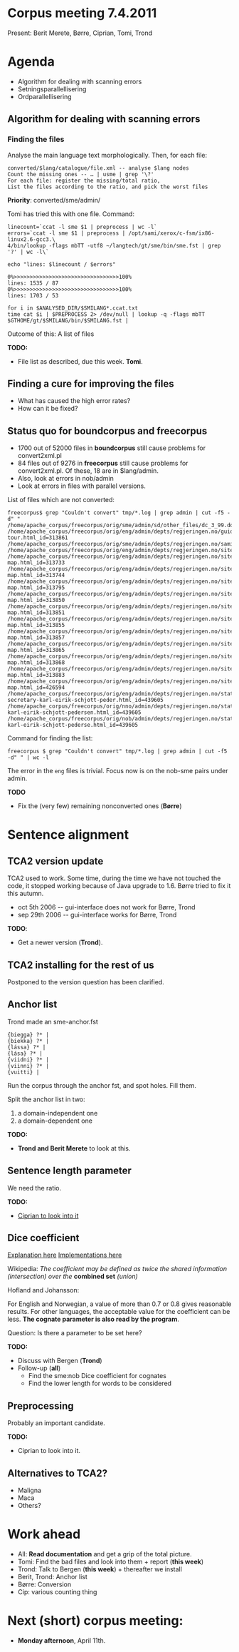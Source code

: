 # Corpus meeting 7.4.2011

Present: Berit Merete, Børre, Ciprian, Tomi, Trond

# Agenda

* Algorithm for dealing with scanning errors
* Setningsparallellisering
* Ordparallellisering

## Algorithm for dealing with scanning errors

### Finding the files

Analyse the main language text morphologically. Then,
for each file:

```
converted/$lang/catalogue/file.xml -- analyse $lang nodes
Count the missing ones -- … | usme | grep '\?'
For each file: register the missing/total ratio,
List the files according to the ratio, and pick the worst files
```

**Priority**: converted/sme/admin/

Tomi has tried this with one file. Command:

```
linecount=`ccat -l sme $1 | preprocess | wc -l`
errors=`ccat -l sme $1 | preprocess | /opt/sami/xerox/c-fsm/ix86-linux2.6-gcc3.\
4/bin/lookup -flags mbTT -utf8 ~/langtech/gt/sme/bin/sme.fst | grep '?' | wc -l\`

echo "lines: $linecount / $errors"

0%>>>>>>>>>>>>>>>>>>>>>>>>>>>>>>>>>100%
lines: 1535 / 87
0%>>>>>>>>>>>>>>>>>>>>>>>>>>>>>>>>>100%
lines: 1703 / 53
```

```
for i in $ANALYSED_DIR/$SMILANG*.ccat.txt
time cat $i | $PREPROCESS 2> /dev/null | lookup -q -flags mbTT $GTHOME/gt/$SMILANG/bin/$SMILANG.fst |
```

Outcome of this: A list of files

**TODO:**

* File list as described, due this week. **Tomi**.

## Finding a cure for improving the files

* What has caused the high error rates?
* How can it be fixed?

## Status quo for boundcorpus and freecorpus

* 1700 out of 52000 files in **boundcorpus** still cause problems for convert2xml.pl
* 84 files out of 9276 in **freecorpus** still cause problems for convert2xml.pl.
  Of these, 18 are in $lang/admin.
* Also, look at errors in nob/admin
* Look at errors in files with parallel versions.

List of files which are not converted:

```
freecorpus$ grep "Couldn't convert" tmp/*.log | grep admin | cut -f5 -d" "
/home/apache_corpus/freecorpus/orig/sme/admin/sd/other_files/dc_3_99.doc
/home/apache_corpus/freecorpus/orig/eng/admin/depts/regjeringen.no/guided-tour.html_id=313861
/home/apache_corpus/freecorpus/orig/sme/admin/depts/regjeringen.no/samisk.html_id=454913
/home/apache_corpus/freecorpus/orig/eng/admin/depts/regjeringen.no/sitemap.html_id=256029
/home/apache_corpus/freecorpus/orig/eng/admin/depts/regjeringen.no/site-map.html_id=313733
/home/apache_corpus/freecorpus/orig/eng/admin/depts/regjeringen.no/site-map.html_id=313744
/home/apache_corpus/freecorpus/orig/eng/admin/depts/regjeringen.no/site-map.html_id=313795
/home/apache_corpus/freecorpus/orig/eng/admin/depts/regjeringen.no/site-map.html_id=313850
/home/apache_corpus/freecorpus/orig/eng/admin/depts/regjeringen.no/site-map.html_id=313851
/home/apache_corpus/freecorpus/orig/eng/admin/depts/regjeringen.no/site-map.html_id=313855
/home/apache_corpus/freecorpus/orig/eng/admin/depts/regjeringen.no/site-map.html_id=313857
/home/apache_corpus/freecorpus/orig/eng/admin/depts/regjeringen.no/site-map.html_id=313865
/home/apache_corpus/freecorpus/orig/eng/admin/depts/regjeringen.no/site-map.html_id=313868
/home/apache_corpus/freecorpus/orig/eng/admin/depts/regjeringen.no/site-map.html_id=313883
/home/apache_corpus/freecorpus/orig/eng/admin/depts/regjeringen.no/site-map.html_id=426594
/home/apache_corpus/freecorpus/orig/eng/admin/depts/regjeringen.no/state-secretary-karl-eirik-schjott-peder.html_id=439605
/home/apache_corpus/freecorpus/orig/nno/admin/depts/regjeringen.no/statsrad-karl-eirik-schjott-pedersen.html_id=439605
/home/apache_corpus/freecorpus/orig/nob/admin/depts/regjeringen.no/statssekretar-karl-eirik-schjott-pederse.html_id=439605
```

Command for finding the list:

```
freecorpus $ grep "Couldn't convert" tmp/*.log | grep admin | cut -f5 -d" " | wc -l
```

The error in the `eng` files is trivial. Focus now is on the nob-sme pairs under admin.

**TODO**

* Fix the (very few) remaining nonconverted ones (**Børre**)

# Sentence alignment

## TCA2 version update

TCA2 used to work. Some time, during the time we have not touched the code,
it stopped working because of Java upgrade to 1.6.
Børre tried to fix it this autumn.

* oct 5th 2006 -- gui-interface does not work for Børre, Trond
* sep 29th 2006 -- gui-interface works for Børre, Trond

**TODO**:

* Get a newer version (**Trond**).

## TCA2 installing for the rest of us

Postponed to the version question has been clarified.

## Anchor list

Trond made an sme-anchor.fst

```
{biegga} ?* |
{biekka} ?* |
{lássa} ?* |
{lása} ?* |
{viidni} ?* |
{viinni} ?* |
{vuitti} |
```

Run the corpus through the anchor fst, and spot holes. Fill them.

Split the anchor list in two:
1. a domain-independent one
1. a domain-dependent one

**TODO:**

* **Trond and Berit Merete** to look at this.

## Sentence length parameter

We need the ratio.

**TODO:**

* [Ciprian to look into it](/tools/TCA2_parameters.html)

## Dice coefficient

[Explanation here](http://en.wikipedia.org/wiki/Dice's_coefficient)
[Implementations here](http://en.wikibooks.org/wiki/Algorithm_Implementation/Strings/Dice's_coefficient)

Wikipedia:
*The coefficient may be defined as twice the shared information (intersection) over the* **combined set** *(union)*

Hofland and Johansson:

For English and Norwegian, a value of more than 0.7 or 0.8 gives reasonable results.
For other languages, the acceptable value for the coefficient can be less.
**The cognate parameter is also read by the program**.

Question: Is there a parameter to be set here?

**TODO:**

* Discuss with Bergen (**Trond**)
* Follow-up (**all**)
    - Find the sme:nob Dice coefficient for cognates
    - Find the lower length for words to be considered

## Preprocessing

Probably an important candidate.

**TODO:**
* Ciprian to look into it.

## Alternatives to TCA2?

* Maligna
* Maca
* Others?

# Work ahead

* All: **Read documentation** and get a grip of the total picture.
* Tomi: Find the bad files and look into them + report (**this week**)
* Trond: Talk to Bergen (**this week**) + thereafter we install
* Berit, Trond: Anchor list
* Børre: Conversion
* Cip: various counting thing

# Next (short) corpus meeting:

* **Monday afternoon**, April 11th.
